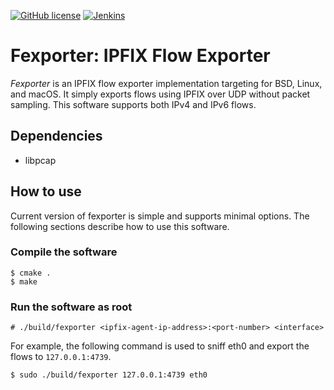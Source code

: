 [![GitHub license](https://img.shields.io/github/license/drpnd/fexporter.svg)](https://github.com/drpnd/fexporter)
[![Jenkins](https://img.shields.io/jenkins/s/https/pix.jar.jp/jenkins/job/fexporter.svg)](https://img.shields.io/jenkins/s/https/pix.jar.jp/jenkins/job/fexporter.svg)

# Fexporter: IPFIX Flow Exporter

*Fexporter* is an IPFIX flow exporter implementation targeting for BSD, Linux,
and macOS.
It simply exports flows using IPFIX over UDP without packet sampling.
This software supports both IPv4 and IPv6 flows.

## Dependencies

* libpcap


## How to use

Current version of fexporter is simple and supports minimal options.
The following sections describe how to use this software.


### Compile the software

    $ cmake .
    $ make


### Run the software as root

    # ./build/fexporter <ipfix-agent-ip-address>:<port-number> <interface>

For example, the following command is used to sniff eth0 and export the flows
to `127.0.0.1:4739`.

    $ sudo ./build/fexporter 127.0.0.1:4739 eth0
